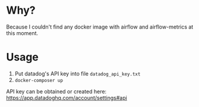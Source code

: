 # Why?

Because I couldn't find any docker image with airflow and airflow-metrics at this moment.

# Usage

1. Put datadog's API key into file `datadog_api_key.txt`
2. `docker-composer up`

API key can be obtained or created here: https://app.datadoghq.com/account/settings#api
